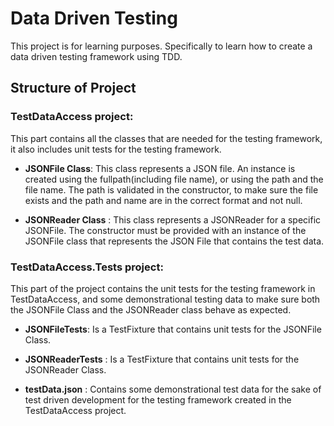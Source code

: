 # Data Driven Testing

This project is for learning purposes. Specifically to learn how to create a data driven testing framework using TDD. 

## Structure of Project
### TestDataAccess project:
  This part contains all the classes that are needed for the testing framework, it also includes unit tests for the testing framework.

* **JSONFile Class**:
  This class represents a JSON file. An instance is created using the fullpath(including file name), or using the path and the file name.
The path is validated in the constructor, to make sure the file exists and the path and name are in the correct format and not null.

* **JSONReader Class** :
  This class represents a JSONReader for a specific JSONFile. The constructor must be provided with an instance of the JSONFile class that represents the JSON File that contains the test data.

### TestDataAccess.Tests project:
This part of the project contains the unit tests for the testing framework in TestDataAccess, and some demonstrational testing data to make sure both the JSONFile Class and the JSONReader class behave as expected.

* **JSONFileTests**:
  Is a TestFixture that contains unit tests for the JSONFile Class.

* **JSONReaderTests** :
  Is a TestFixture that contains unit tests for the JSONReader Class.
  
* **testData.json** : 
  Contains some demonstrational test data for the sake of test driven development for the testing framework created in the TestDataAccess project.